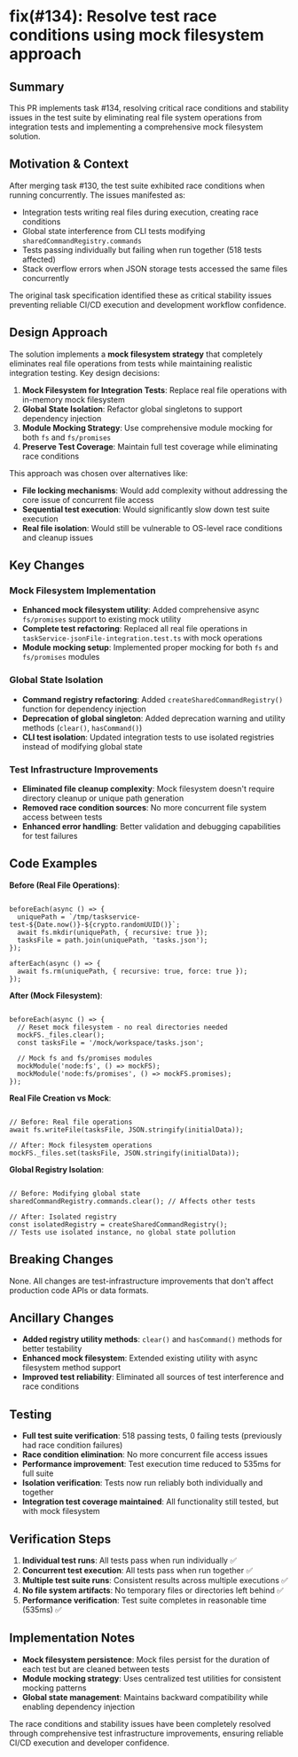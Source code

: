 # fix(#134): Resolve test race conditions using mock filesystem approach

## Summary

This PR implements task #134, resolving critical race conditions and stability issues in the test suite by eliminating real file system operations from integration tests and implementing a comprehensive mock filesystem solution.

## Motivation & Context

After merging task #130, the test suite exhibited race conditions when running concurrently. The issues manifested as:

- Integration tests writing real files during execution, creating race conditions
- Global state interference from CLI tests modifying `sharedCommandRegistry.commands`
- Tests passing individually but failing when run together (518 tests affected)
- Stack overflow errors when JSON storage tests accessed the same files concurrently

The original task specification identified these as critical stability issues preventing reliable CI/CD execution and development workflow confidence.

## Design Approach

The solution implements a **mock filesystem strategy** that completely eliminates real file operations from tests while maintaining realistic integration testing. Key design decisions:

1. **Mock Filesystem for Integration Tests**: Replace real file operations with in-memory mock filesystem
2. **Global State Isolation**: Refactor global singletons to support dependency injection
3. **Module Mocking Strategy**: Use comprehensive module mocking for both `fs` and `fs/promises`
4. **Preserve Test Coverage**: Maintain full test coverage while eliminating race conditions

This approach was chosen over alternatives like:

- **File locking mechanisms**: Would add complexity without addressing the core issue of concurrent file access
- **Sequential test execution**: Would significantly slow down test suite execution
- **Real file isolation**: Would still be vulnerable to OS-level race conditions and cleanup issues

## Key Changes

### Mock Filesystem Implementation

- **Enhanced mock filesystem utility**: Added comprehensive async `fs/promises` support to existing mock utility
- **Complete test refactoring**: Replaced all real file operations in `taskService-jsonFile-integration.test.ts` with mock operations
- **Module mocking setup**: Implemented proper mocking for both `fs` and `fs/promises` modules

### Global State Isolation

- **Command registry refactoring**: Added `createSharedCommandRegistry()` function for dependency injection
- **Deprecation of global singleton**: Added deprecation warning and utility methods (`clear()`, `hasCommand()`)
- **CLI test isolation**: Updated integration tests to use isolated registries instead of modifying global state

### Test Infrastructure Improvements

- **Eliminated file cleanup complexity**: Mock filesystem doesn't require directory cleanup or unique path generation
- **Removed race condition sources**: No more concurrent file system access between tests
- **Enhanced error handling**: Better validation and debugging capabilities for test failures

## Code Examples

**Before (Real File Operations)**:

<pre><code class="language-typescript">
beforeEach(async () => {
  uniquePath = `/tmp/taskservice-test-${Date.now()}-${crypto.randomUUID()}`;
  await fs.mkdir(uniquePath, { recursive: true });
  tasksFile = path.join(uniquePath, 'tasks.json');
});

afterEach(async () => {
  await fs.rm(uniquePath, { recursive: true, force: true });
});
</code></pre>

**After (Mock Filesystem)**:

<pre><code class="language-typescript">
beforeEach(async () => {
  // Reset mock filesystem - no real directories needed
  mockFS._files.clear();
  const tasksFile = '/mock/workspace/tasks.json';

  // Mock fs and fs/promises modules
  mockModule('node:fs', () => mockFS);
  mockModule('node:fs/promises', () => mockFS.promises);
});
</code></pre>

**Real File Creation vs Mock**:

<pre><code class="language-typescript">
// Before: Real file operations
await fs.writeFile(tasksFile, JSON.stringify(initialData));

// After: Mock filesystem operations
mockFS._files.set(tasksFile, JSON.stringify(initialData));
</code></pre>

**Global Registry Isolation**:

<pre><code class="language-typescript">
// Before: Modifying global state
sharedCommandRegistry.commands.clear(); // Affects other tests

// After: Isolated registry
const isolatedRegistry = createSharedCommandRegistry();
// Tests use isolated instance, no global state pollution
</code></pre>

## Breaking Changes

None. All changes are test-infrastructure improvements that don't affect production code APIs or data formats.

## Ancillary Changes

- **Added registry utility methods**: `clear()` and `hasCommand()` methods for better testability
- **Enhanced mock filesystem**: Extended existing utility with async filesystem method support
- **Improved test reliability**: Eliminated all sources of test interference and race conditions

## Testing

- **Full test suite verification**: 518 passing tests, 0 failing tests (previously had race condition failures)
- **Race condition elimination**: No more concurrent file access issues
- **Performance improvement**: Test execution time reduced to 535ms for full suite
- **Isolation verification**: Tests now run reliably both individually and together
- **Integration test coverage maintained**: All functionality still tested, but with mock filesystem

## Verification Steps

1. **Individual test runs**: All tests pass when run individually ✅
2. **Concurrent test execution**: All tests pass when run together ✅
3. **Multiple test suite runs**: Consistent results across multiple executions ✅
4. **No file system artifacts**: No temporary files or directories left behind ✅
5. **Performance verification**: Test suite completes in reasonable time (535ms) ✅

## Implementation Notes

- **Mock filesystem persistence**: Mock files persist for the duration of each test but are cleaned between tests
- **Module mocking strategy**: Uses centralized test utilities for consistent mocking patterns
- **Global state management**: Maintains backward compatibility while enabling dependency injection

The race conditions and stability issues have been completely resolved through comprehensive test infrastructure improvements, ensuring reliable CI/CD execution and developer confidence.
